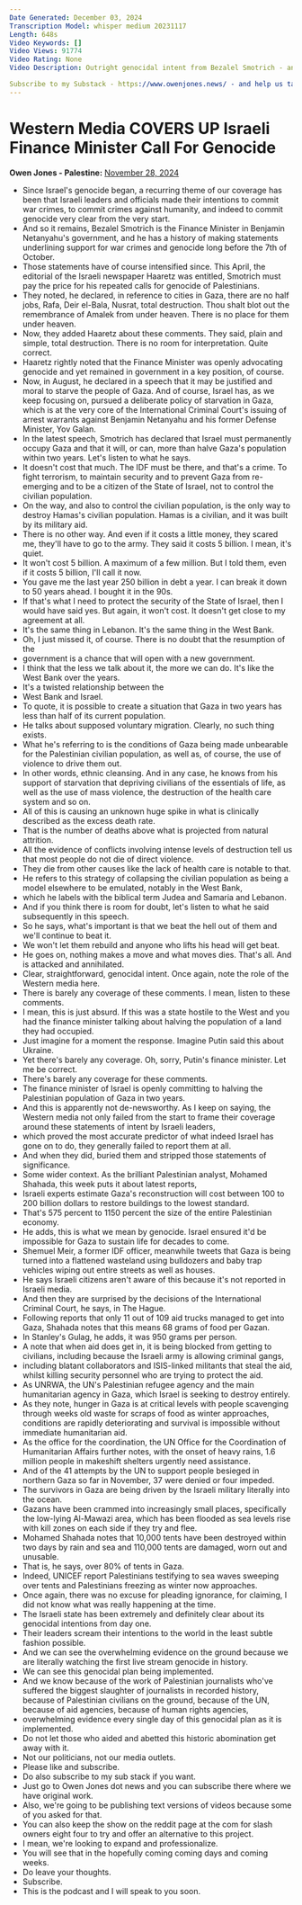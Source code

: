 ```yaml
---
Date Generated: December 03, 2024
Transcription Model: whisper medium 20231117
Length: 648s
Video Keywords: []
Video Views: 91774
Video Rating: None
Video Description: Outright genocidal intent from Bezalel Smotrich - and the Western media covers it up.

Subscribe to my Substack - https://www.owenjones.news/ - and help us take on the pro-genocide media here: https://www.patreon.com/owenjones84
---
```


# Western Media COVERS UP Israeli Finance Minister Call For Genocide
**Owen Jones - Palestine:** [November 28, 2024](https://www.youtube.com/watch?v=ILTsXB-jtpo)
*  Since Israel's genocide began, a recurring theme of our coverage has been that Israeli leaders and officials made their intentions to commit war crimes, to commit crimes against humanity, and indeed to commit genocide very clear from the very start.
*  And so it remains, Bezalel Smotrich is the Finance Minister in Benjamin Netanyahu's government, and he has a history of making statements underlining support for war crimes and genocide long before the 7th of October.
*  Those statements have of course intensified since. This April, the editorial of the Israeli newspaper Haaretz was entitled, Smotrich must pay the price for his repeated calls for genocide of Palestinians.
*  They noted, he declared, in reference to cities in Gaza, there are no half jobs, Rafa, Deir el-Bala, Nusrat, total destruction. Thou shalt blot out the remembrance of Amalek from under heaven. There is no place for them under heaven.
*  Now, they added Haaretz about these comments. They said, plain and simple, total destruction. There is no room for interpretation. Quite correct.
*  Haaretz rightly noted that the Finance Minister was openly advocating genocide and yet remained in government in a key position, of course.
*  Now, in August, he declared in a speech that it may be justified and moral to starve the people of Gaza. And of course, Israel has, as we keep focusing on, pursued a deliberate policy of starvation in Gaza, which is at the very core of the International Criminal Court's issuing of arrest warrants against Benjamin Netanyahu and his former Defense Minister, Yov Galan.
*  In the latest speech, Smotrich has declared that Israel must permanently occupy Gaza and that it will, or can, more than halve Gaza's population within two years. Let's listen to what he says.
*  It doesn't cost that much. The IDF must be there, and that's a crime. To fight terrorism, to maintain security and to prevent Gaza from re-emerging and to be a citizen of the State of Israel, not to control the civilian population.
*  On the way, and also to control the civilian population, is the only way to destroy Hamas's civilian population. Hamas is a civilian, and it was built by its military aid.
*  There is no other way. And even if it costs a little money, they scared me, they'll have to go to the army. They said it costs 5 billion. I mean, it's quiet.
*  It won't cost 5 billion. A maximum of a few million. But I told them, even if it costs 5 billion, I'll call it now.
*  You gave me the last year 250 billion in debt a year. I can break it down to 50 years ahead. I bought it in the 90s.
*  If that's what I need to protect the security of the State of Israel, then I would have said yes. But again, it won't cost. It doesn't get close to my agreement at all.
*  It's the same thing in Lebanon. It's the same thing in the West Bank.
*  Oh, I just missed it, of course. There is no doubt that the resumption of the
*  government is a chance that will open with a new government.
*  I think that the less we talk about it, the more we can do. It's like the West Bank over the years.
*  It's a twisted relationship between the
*  West Bank and Israel.
*  To quote, it is possible to create a situation that Gaza in two years has less than half of its current population.
*  He talks about supposed voluntary migration. Clearly, no such thing exists.
*  What he's referring to is the conditions of Gaza being made unbearable for the Palestinian civilian population, as well as, of course, the use of violence to drive them out.
*  In other words, ethnic cleansing. And in any case, he knows from his support of starvation that depriving civilians of the essentials of life, as well as the use of mass violence, the destruction of the health care system and so on.
*  All of this is causing an unknown huge spike in what is clinically described as the excess death rate.
*  That is the number of deaths above what is projected from natural attrition.
*  All the evidence of conflicts involving intense levels of destruction tell us that most people do not die of direct violence.
*  They die from other causes like the lack of health care is notable to that.
*  He refers to this strategy of collapsing the civilian population as being a model elsewhere to be emulated, notably in the West Bank,
*  which he labels with the biblical term Judea and Samaria and Lebanon.
*  And if you think there is room for doubt, let's listen to what he said subsequently in this speech.
*  So he says, what's important is that we beat the hell out of them and we'll continue to beat it.
*  We won't let them rebuild and anyone who lifts his head will get beat.
*  He goes on, nothing makes a move and what moves dies. That's all. And is attacked and annihilated.
*  Clear, straightforward, genocidal intent. Once again, note the role of the Western media here.
*  There is barely any coverage of these comments. I mean, listen to these comments.
*  I mean, this is just absurd. If this was a state hostile to the West and you had the finance minister talking about halving the population of a land they had occupied.
*  Just imagine for a moment the response. Imagine Putin said this about Ukraine.
*  Yet there's barely any coverage. Oh, sorry, Putin's finance minister. Let me be correct.
*  There's barely any coverage for these comments.
*  The finance minister of Israel is openly committing to halving the Palestinian population of Gaza in two years.
*  And this is apparently not de-newsworthy. As I keep on saying, the Western media not only failed from the start to frame their coverage around these statements of intent by Israeli leaders,
*  which proved the most accurate predictor of what indeed Israel has gone on to do, they generally failed to report them at all.
*  And when they did, buried them and stripped those statements of significance.
*  Some wider context. As the brilliant Palestinian analyst, Mohamed Shahada, this week puts it about latest reports,
*  Israeli experts estimate Gaza's reconstruction will cost between 100 to 200 billion dollars to restore buildings to the lowest standard.
*  That's 575 percent to 1150 percent the size of the entire Palestinian economy.
*  He adds, this is what we mean by genocide. Israel ensured it'd be impossible for Gaza to sustain life for decades to come.
*  Shemuel Meir, a former IDF officer, meanwhile tweets that Gaza is being turned into a flattened wasteland using bulldozers and baby trap vehicles wiping out entire streets as well as houses.
*  He says Israeli citizens aren't aware of this because it's not reported in Israeli media.
*  And then they are surprised by the decisions of the International Criminal Court, he says, in The Hague.
*  Following reports that only 11 out of 109 aid trucks managed to get into Gaza, Shahada notes that this means 68 grams of food per Gazan.
*  In Stanley's Gulag, he adds, it was 950 grams per person.
*  A note that when aid does get in, it is being blocked from getting to civilians, including because the Israeli army is allowing criminal gangs,
*  including blatant collaborators and ISIS-linked militants that steal the aid, whilst killing security personnel who are trying to protect the aid.
*  As UNRWA, the UN's Palestinian refugee agency and the main humanitarian agency in Gaza, which Israel is seeking to destroy entirely.
*  As they note, hunger in Gaza is at critical levels with people scavenging through weeks old waste for scraps of food as winter approaches, conditions are rapidly deteriorating and survival is impossible without immediate humanitarian aid.
*  As the office for the coordination, the UN Office for the Coordination of Humanitarian Affairs further notes, with the onset of heavy rains, 1.6 million people in makeshift shelters urgently need assistance.
*  And of the 41 attempts by the UN to support people besieged in northern Gaza so far in November, 37 were denied or four impeded.
*  The survivors in Gaza are being driven by the Israeli military literally into the ocean.
*  Gazans have been crammed into increasingly small places, specifically the low-lying Al-Mawazi area, which has been flooded as sea levels rise with kill zones on each side if they try and flee.
*  Mohamed Shahada notes that 10,000 tents have been destroyed within two days by rain and sea and 110,000 tents are damaged, worn out and unusable.
*  That is, he says, over 80% of tents in Gaza.
*  Indeed, UNICEF report Palestinians testifying to sea waves sweeping over tents and Palestinians freezing as winter now approaches.
*  Once again, there was no excuse for pleading ignorance, for claiming, I did not know what was really happening at the time.
*  The Israeli state has been extremely and definitely clear about its genocidal intentions from day one.
*  Their leaders scream their intentions to the world in the least subtle fashion possible.
*  And we can see the overwhelming evidence on the ground because we are literally watching the first live stream genocide in history.
*  We can see this genocidal plan being implemented.
*  And we know because of the work of Palestinian journalists who've suffered the biggest slaughter of journalists in recorded history, because of Palestinian civilians on the ground, because of the UN, because of aid agencies, because of human rights agencies,
*  overwhelming evidence every single day of this genocidal plan as it is implemented.
*  Do not let those who aided and abetted this historic abomination get away with it.
*  Not our politicians, not our media outlets.
*  Please like and subscribe.
*  Do also subscribe to my sub stack if you want.
*  Just go to Owen Jones dot news and you can subscribe there where we have original work.
*  Also, we're going to be publishing text versions of videos because some of you asked for that.
*  You can also keep the show on the reddit page at the com for slash owners eight four to try and offer an alternative to this project.
*  I mean, we're looking to expand and professionalize.
*  You will see that in the hopefully coming coming days and coming weeks.
*  Do leave your thoughts.
*  Subscribe.
*  This is the podcast and I will speak to you soon.

